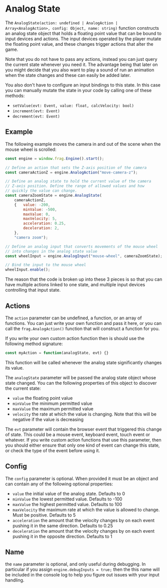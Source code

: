 # Analog State

The `AnalogState(action: undefined | AnalogAction | Array<AnalogAction>, config: Object, name: string)` 
function constructs an analog state object that holds a floating point value that can be bound to 
input devices and actions. The input devices operated by the player mutate the floating point value, and 
these changes trigger actions that alter the game.

Note that you do not have to pass any actions, instead you can just query the 
current state whenever you need it. The advantage being that later on you might
decide that you also want to play a sound of run an animation when the state changes
and these can easily be added later.

You also don't have to configure an input bindings to this state. In this case you
can manually mutate the state in your code by calling one of these methods:
* `setValue(evt: Event, value: float, calcVelocity: bool)`
* `increment(evt: Event)`
* `decrement(evt: Event)`

## Example

The following example moves the camera in and out of the scene when the mouse wheel 
is scrolled:

```javascript
const engine = window.frag.Engine().start();

// Define an action that sets the Z-axis position of the camera
const cameraActionZ = engine.AnalogAction("move-camera-z");

// Define an analog state to hold the current value of the camera
// Z-axis position. Define the range of allowed values and how
// quickly the value can change.
const cameraZoomState = engine.AnalogState(
    cameraActionZ, 
    {   value: -200,
        minValue: -500,
        maxValue: 0,
        maxVelocity: 5,
        acceleration: 0.25,
        deceleration: 2,
    },
    "camera zoom");

// Define an analog input that converts movements of the mouse wheel
// into changes in the analog state value
const wheelInput = engine.AnalogInput("mouse-wheel", cameraZoomState);

// Bind the input to the mouse wheel
wheelInput.enable();
```

The reason that the code is broken up into these 3 pieces is so that
you can have multiple actions linked to one state, and multiple input
devices controlling that input state.

## Actions

The `action` parameter can be undefined, a function, or an array of functions. 
You can just write your own function and pass it here, or you can call 
the `frag.AnalogAction()` function that will construct a function for you.

If you write your own custom action function then is should use the following 
method signature:
```javascript
const myAction = function(analogState, evt) {}
```

This function will be called whenever the analog state significantly changes 
its value.

The `analogState` parameter will be passed the analog state object whose state changed.
You can the following properties of this object to discover the current state:
* `value` the floating point value
* `minValue` the minimum permitted value
* `maxValue` the maximum permitted value
* `velocity` the rate at which the value is changing. Note that this will be negative if the value is decreasing

The `evt` parameter will contain the browser event that triggered this change of state. This
could be a mouse event, keyboard event, touch event or whatever. If you write custom action
functions that use this parameter, then you should either ensure that only one kind of 
event can change this state, or check the type of the event before using it.

## Config
The `config` parameter is optional. When provided it must be an object and can contain
any of the following optional properties:
* `value` the initial value of the analog state. Defaults to 0
* `minValue` the lowest permitted value. Defaults to -100
* `maxValue` the highest permitted value. Defaults to 100
* `maxVelocity` the maximum rate at which the value is allowed to change. Must be positive. Defaults to 5
* `acceleration` the amount that the velocity changes by on each event pushing it in the same direction. Defaults to 0.25
* `deceleration` the amount that the velocity changes by on each event pushing it in the opposite direction. Defaults to 1

## Name
the `name` parameter is optional, and only useful during debugging. In particular if
you assign `engine.debugInputs = true;` then the this name will be included in
the console log to help you figure out issues with your input handling.
